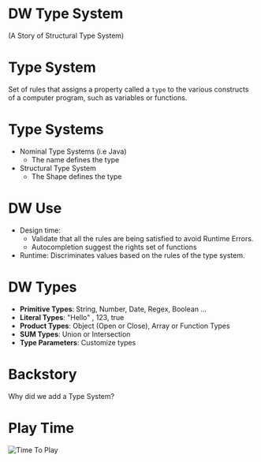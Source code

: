 # DW Type System

(A Story of Structural Type System) 

# Type System

Set of rules that assigns a property called a `type` to the various constructs of a computer program, such as variables or functions.

# Type Systems

- Nominal Type Systems (i.e Java)
  - The name defines the type  
- Structural Type System 
  - The Shape defines the type
  
# DW Use

- Design time: 
    - Validate that all the rules are being satisfied to avoid Runtime Errors.
    - Autocompletion suggest the rights set of functions
- Runtime: Discriminates values based on the rules of the type system.
    
# DW Types

- **Primitive Types**: String, Number, Date, Regex, Boolean ...
- **Literal Types**: "Hello" , 123, true  
- **Product Types**: Object (Open or Close), Array or Function Types
- **SUM Types**: Union or Intersection
- **Type Parameters**: Customize types

# Backstory

Why did we add a Type System?

# Play Time

![Time To Play](https://raw.githubusercontent.com/machaval/data-weave-typestalk-/master/images/playTime.jpg)
